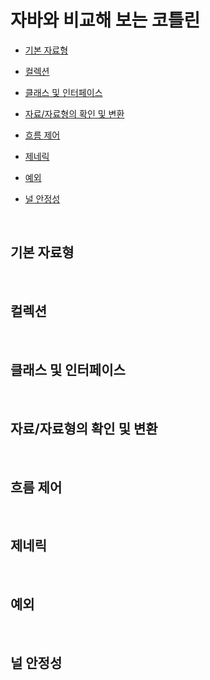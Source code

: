 # 자바와 비교해 보는 코틀린

- [기본 자료형](https://github.com/gihop/KotlinStudy/blob/master/자바와%20비교해%20보는%20코틀린.md#기본-자료형)

- [컬렉션](https://github.com/gihop/KotlinStudy/blob/master/자바와%20비교해%20보는%20코틀린.md#컬렉션)
- [클래스 및 인터페이스](https://github.com/gihop/KotlinStudy/blob/master/자바와%20비교해%20보는%20코틀린.md#클래스-및-인터페이스)
- [자료/자료형의 확인 및 변환](https://github.com/gihop/KotlinStudy/blob/master/자바와%20비교해%20보는%20코틀린.md#자료자료형의-확인-및-변환)
- [흐름 제어](https://github.com/gihop/KotlinStudy/blob/master/자바와%20비교해%20보는%20코틀린.md#흐름-제어)
- [제네릭](https://github.com/gihop/KotlinStudy/blob/master/자바와%20비교해%20보는%20코틀린.md#제네릭)
- [예외](https://github.com/gihop/KotlinStudy/blob/master/자바와%20비교해%20보는%20코틀린.md#예외)
- [널 안정성](https://github.com/gihop/KotlinStudy/blob/master/자바와%20비교해%20보는%20코틀린.md#널-안정성)

<br />

## 기본 자료형

<br />

## 컬렉션

<br />

## 클래스 및 인터페이스

<br />

## 자료/자료형의 확인 및 변환

<br />

## 흐름 제어

<br />

## 제네릭

<br />

## 예외

<br />

## 널 안정성

